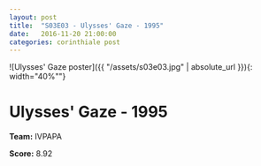 ```yaml
---
layout: post
title:  "S03E03 - Ulysses' Gaze - 1995"
date:   2016-11-20 21:00:00
categories: corinthiale post
---
```


![Ulysses' Gaze poster]({{ "/assets/s03e03.jpg" | absolute_url }}){: width="40%""}

# **Ulysses' Gaze** - 1995

**Team:** IVPAPA

**Score:** 8.92

